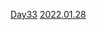 [Day33](https://juwon2021.tistory.com/189)
[2022.01.28](https://juwon2021.tistory.com/191?category=1246035)